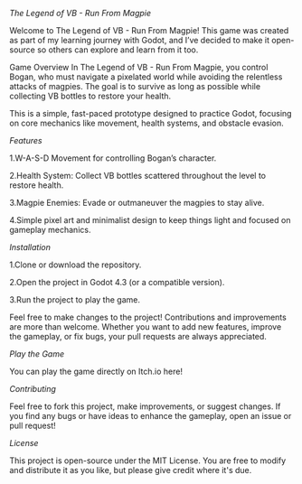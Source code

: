 *The Legend of VB - Run From Magpie*


Welcome to The Legend of VB - Run From Magpie! This game was created as part of my learning journey with Godot, and I’ve decided to make it open-source so others can explore and learn from it too.

Game Overview
In The Legend of VB - Run From Magpie, you control Bogan, who must navigate a pixelated world while avoiding the relentless attacks of magpies. The goal is to survive as long as possible while collecting VB bottles to restore your health.

This is a simple, fast-paced prototype designed to practice Godot, focusing on core mechanics like movement, health systems, and obstacle evasion.

*Features*

1.W-A-S-D Movement for controlling Bogan’s character.

2.Health System: Collect VB bottles scattered throughout the level to restore health.

3.Magpie Enemies: Evade or outmaneuver the magpies to stay alive.

4.Simple pixel art and minimalist design to keep things light and focused on gameplay mechanics.

*Installation*

1.Clone or download the repository.

2.Open the project in Godot 4.3 (or a compatible version).

3.Run the project to play the game.

Feel free to make changes to the project! Contributions and improvements are more than welcome. Whether you want to add new features, improve the gameplay, or fix bugs, your pull requests are always appreciated.

*Play the Game*

You can play the game directly on Itch.io here!

*Contributing*

Feel free to fork this project, make improvements, or suggest changes. If you find any bugs or have ideas to enhance the gameplay, open an issue or pull request!

*License*

This project is open-source under the MIT License. You are free to modify and distribute it as you like, but please give credit where it's due.
